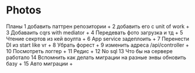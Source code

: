 # Photos

Планы
    1 добавить паттрен репозитории  +
    2 добавить его с unit of work  + 
    3 Добаваить cqrs with mediator +
    4 Передевать фото загрузка и тд +
    5 Чтение секртов из кей воулта + 
    6 App service  задеплоить + 
    7 Перенести DI из start like vr + 
    8 Убрать форест + 
    9 изменить адреса /api/controller + 
    10 Посмотреть логгер +
    11 Редис +
    12 No sql
    13 Что бы на сервере работало
    14 Вспомнить как делать миграции на разные энвы обновить базу + 
    15 Авто миграции +


    
   